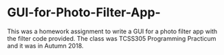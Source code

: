 # GUI-for-Photo-Filter-App-
This was a homework assignment to write a GUI for a photo filter app with the filter code provided. The class was TCSS305 Programming Practicum and it was in Autumn 2018.
